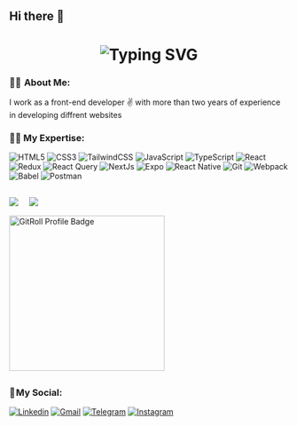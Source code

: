 ## Hi there 👋
  <h1 align="center">
   <img src="https://readme-typing-svg.herokuapp.com?font=Fira+Code&weight=700&size=40&duration=2500&pause=700&color=da2c38&center=true&vCenter=true&width=700&height=100&lines=Hi+there+%F0%9F%91%8B;I+am+abolfazl+boorboory+;Good+to+see+you+my+friend+%3A)" alt="Typing SVG" />
  </h1>

### 👨‍💻  About Me:

I work as a front-end developer ✌️ with more than two years of experience in developing diffrent websites 

### 👨‍💻 My Expertise:
![HTML5](https://img.shields.io/badge/html5-%23E34F26.svg?style=for-the-badge&logo=html5&logoColor=white) 
![CSS3](https://img.shields.io/badge/css3-%231572B6.svg?style=for-the-badge&logo=css3&logoColor=white) 
![TailwindCSS](https://img.shields.io/badge/tailwindcss-%2338B2AC.svg?style=for-the-badge&logo=tailwind-css&logoColor=white) 
![JavaScript](https://img.shields.io/badge/javascript-%23323330.svg?style=for-the-badge&logo=javascript&logoColor=%23F7DF1E) 
![TypeScript](https://img.shields.io/badge/typescript-%23007ACC.svg?style=for-the-badge&logo=typescript&logoColor=white) 
![React](https://img.shields.io/badge/react-%2320232a.svg?style=for-the-badge&logo=react&logoColor=%2361DAFB) 
![Redux](https://img.shields.io/badge/redux-%23593d88.svg?style=for-the-badge&logo=redux&logoColor=white) 
![React Query](https://img.shields.io/badge/-React%20Query-FF4154?style=for-the-badge&logo=react%20query&logoColor=white) 
![NextJs](https://img.shields.io/badge/NextJs-000000?logo=Next.js&logoColor=white&style=for-the-badge) 
![Expo](https://img.shields.io/badge/expo-1C1E24?style=for-the-badge&logo=expo&logoColor=#D04A37) 
![React Native](https://img.shields.io/badge/react_native-%2320232a.svg?style=for-the-badge&logo=react&logoColor=%2361DAFB) 
![Git](https://img.shields.io/badge/Git-F05032?logo=Git&logoColor=white&style=for-the-badge) 
![Webpack](https://img.shields.io/badge/webpack-%238DD6F9.svg?style=for-the-badge&logo=webpack&logoColor=black) 
![Babel](https://img.shields.io/badge/Babel-F9DC3e?style=for-the-badge&logo=babel&logoColor=black) 
![Postman](https://img.shields.io/badge/Postman-FF6C37?style=for-the-badge&logo=postman&logoColor=white) 

##


![](https://github-readme-streak-stats.herokuapp.com/?user=Abolfazl8515&theme=dark&hide_border=true) &nbsp;&nbsp;&nbsp; ![](https://github-readme-stats.vercel.app/api/top-langs/?username=Abolfazl8515&theme=dark&hide_border=true&include_all_commits=false&count_private=true&layout=compact)

<a href="https://gitroll.io/profile/udNx5y50p54TAfSTpouBEjAcqQfP2" target="_blank"><img src="https://gitroll.io/api/badges/profiles/v1/udNx5y50p54TAfSTpouBEjAcqQfP2" alt="GitRoll Profile Badge" style="height: 280px;" /></a>
##






### 📌 My Social:
      
  [![Linkedin](https://img.shields.io/badge/LinkedIn-0A66C2?logo=Linkedin&logoColor=white&style=for-the-badge)](https://www.linkedin.com/in/abolfazl-boorboory-735021228)
  [![Gmail](https://img.shields.io/badge/Gmail-EA4335?logo=Gmail&logoColor=white&style=for-the-badge)](mailto:boorbooryabolfazl85@gmail.com)
  [![Telegram](https://img.shields.io/badge/Telegram-229ED9?logo=Telegram&logoColor=white&style=for-the-badge)](https://t.me/Abolfazljsf)
  [![Instagram](https://img.shields.io/badge/Instagram-E4405F?logo=Instagram&logoColor=white&style=for-the-badge)](https://www.instagram.com/front.jsx)

